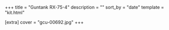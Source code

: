 +++
title = "Guntank RX-75-4"
description = ""
sort_by = "date"
template = "kit.html"

[extra]
cover = "gcu-00692.jpg"
+++